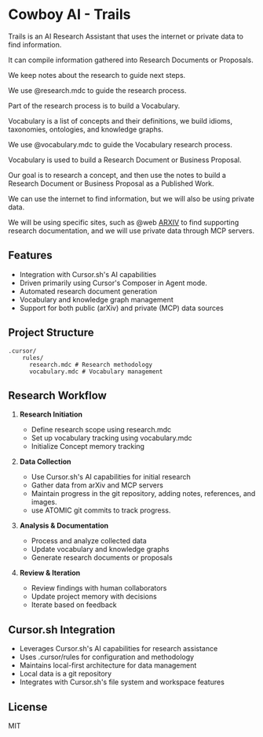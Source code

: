 # Cowboy AI - Trails
Trails is an AI Research Assistant that uses the internet or private data to find information.

It can compile information gathered into Research Documents or Proposals.

We keep notes about the research to guide next steps.

We use @research.mdc to guide the research process.

Part of the research process is to build a Vocabulary.

Vocabulary is a list of concepts and their definitions, we build idioms, taxonomies, ontologies, and knowledge graphs.

We use @vocabulary.mdc to guide the Vocabulary research process.

Vocabulary is used to build a Research Document or Business Proposal.

Our goal is to research a concept, and then use the notes to build a Research Document or Business Proposal as a Published Work.

We can use the internet to find information, but we will also be using private data.

We will be using specific sites, such as @web [ARXIV](https://arxiv.org/) to find supporting research documentation, and we will use private data through MCP servers.

## Features
- Integration with Cursor.sh's AI capabilities
- Driven primarily using Cursor's Composer in Agent mode.
- Automated research document generation
- Vocabulary and knowledge graph management
- Support for both public (arXiv) and private (MCP) data sources

## Project Structure
```
.cursor/
    rules/
      research.mdc # Research methodology
      vocabulary.mdc # Vocabulary management
```

## Research Workflow
1. **Research Initiation**
   - Define research scope using research.mdc
   - Set up vocabulary tracking using vocabulary.mdc
   - Initialize Concept memory tracking

2. **Data Collection**
   - Use Cursor.sh's AI capabilities for initial research
   - Gather data from arXiv and MCP servers
   - Maintain progress in the git repository, adding notes, references, and images.
   - use ATOMIC git commits to track progress.

3. **Analysis & Documentation**
   - Process and analyze collected data
   - Update vocabulary and knowledge graphs
   - Generate research documents or proposals

4. **Review & Iteration**
   - Review findings with human collaborators
   - Update project memory with decisions
   - Iterate based on feedback

## Cursor.sh Integration
- Leverages Cursor.sh's AI capabilities for research assistance
- Uses .cursor/rules for configuration and methodology
- Maintains local-first architecture for data management
- Local data is a git repository
- Integrates with Cursor.sh's file system and workspace features

## License
MIT